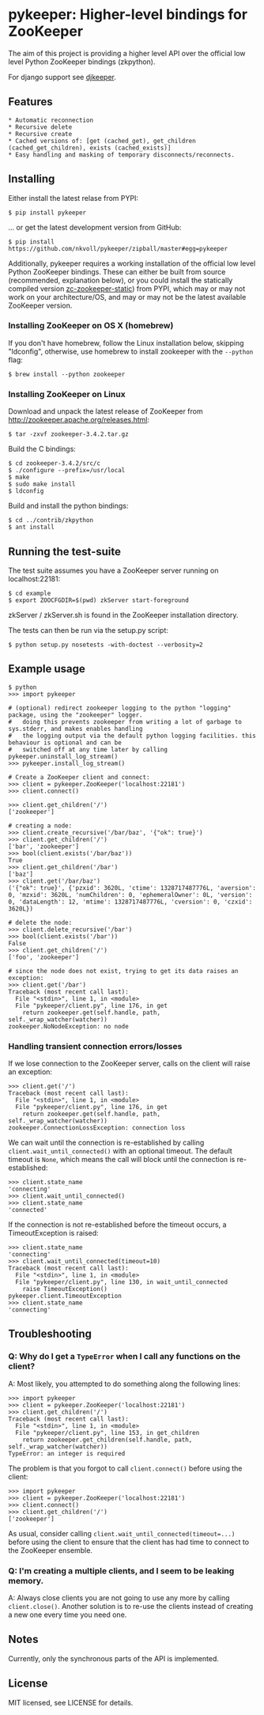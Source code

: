 # pykeeper: Higher-level bindings for ZooKeeper


The aim of this project is providing a higher level API over the official low level Python ZooKeeper bindings (zkpython).

For django support see [djkeeper](http://github.com/nkvoll/djkeeper).


## Features

    * Automatic reconnection
    * Recursive delete
    * Recursive create
    * Cached versions of: [get (cached_get), get_children (cached_get_children), exists (cached_exists)]
    * Easy handling and masking of temporary disconnects/reconnects.


## Installing

Either install the latest relase from PYPI:

    $ pip install pykeeper

... or get the latest development version from GitHub:

    $ pip install https://github.com/nkvoll/pykeeper/zipball/master#egg=pykeeper

Additionally, pykeeper requires a working installation of the official low level Python ZooKeeper bindings. These can either be built from source (recommended, explanation below), or
you could install the statically compiled version [zc-zookeeper-static](http://pypi.python.org/pypi/zc-zookeeper-static)) from PYPI, which may or may not work on your architecture/OS, and may
or may not be the latest available ZooKeeper version.


### Installing ZooKeeper on OS X (homebrew)

If you don't have homebrew, follow the Linux installation below, skipping "ldconfig", otherwise, use homebrew to install zookeeper with the ``--python`` flag:

    $ brew install --python zookeeper


### Installing ZooKeeper on Linux

Download and unpack the latest release of ZooKeeper from http://zookeeper.apache.org/releases.html:

    $ tar -zxvf zookeeper-3.4.2.tar.gz

Build the C bindings:

    $ cd zookeeper-3.4.2/src/c
    $ ./configure --prefix=/usr/local
    $ make
    $ sudo make install
    $ ldconfig

Build and install the python bindings:

    $ cd ../contrib/zkpython
    $ ant install


## Running the test-suite

The test suite assumes you have a ZooKeeper server running on localhost:22181:

    $ cd example
    $ export ZOOCFGDIR=$(pwd) zkServer start-foreground

zkServer / zkServer.sh is found in the ZooKeeper installation directory.

The tests can then be run via the setup.py script:

    $ python setup.py nosetests -with-doctest --verbosity=2


## Example usage

    $ python
    >>> import pykeeper

    # (optional) redirect zookeeper logging to the python "logging" package, using the "zookeeper" logger.
    #   doing this prevents zookeeper from writing a lot of garbage to sys.stderr, and makes enables handling
    #   the logging output via the default python logging facilities. this behaviour is optional and can be
    #   switched off at any time later by calling pykeeper.uninstall_log_stream()
    >>> pykeeper.install_log_stream()

    # Create a ZooKeeper client and connect:
    >>> client = pykeeper.ZooKeeper('localhost:22181')
    >>> client.connect()

    >>> client.get_children('/')
    ['zookeeper']

    # creating a node:
    >>> client.create_recursive('/bar/baz', '{"ok": true}')
    >>> client.get_children('/')
    ['bar', 'zookeeper']
    >>> bool(client.exists('/bar/baz'))
    True
    >>> client.get_children('/bar')
    ['baz']
    >>> client.get('/bar/baz')
    ('{"ok": true}', {'pzxid': 3620L, 'ctime': 1328717487776L, 'aversion': 0, 'mzxid': 3620L, 'numChildren': 0, 'ephemeralOwner': 0L, 'version': 0, 'dataLength': 12, 'mtime': 1328717487776L, 'cversion': 0, 'czxid': 3620L})

    # delete the node:
    >>> client.delete_recursive('/bar')
    >>> bool(client.exists('/bar'))
    False
    >>> client.get_children('/')
    ['foo', 'zookeeper']

    # since the node does not exist, trying to get its data raises an exception:
    >>> client.get('/bar')
    Traceback (most recent call last):
      File "<stdin>", line 1, in <module>
      File "pykeeper/client.py", line 176, in get
        return zookeeper.get(self.handle, path, self._wrap_watcher(watcher))
    zookeeper.NoNodeException: no node


### Handling transient connection errors/losses


If we lose connection to the ZooKeeper server, calls on the client will raise an exception:

    >>> client.get('/')
    Traceback (most recent call last):
      File "<stdin>", line 1, in <module>
      File "pykeeper/client.py", line 176, in get
        return zookeeper.get(self.handle, path, self._wrap_watcher(watcher))
    zookeeper.ConnectionLossException: connection loss

We can wait until the connection is re-established by calling ``client.wait_until_connected()`` with an optional timeout. The default timeout is ``None``, which means the call will block until the connection is re-established:

    >>> client.state_name
    'connecting'
    >>> client.wait_until_connected()
    >>> client.state_name
    'connected'

If the connection is not re-established before the timeout occurs, a TimeoutException is raised:

    >>> client.state_name
    'connecting'
    >>> client.wait_until_connected(timeout=10)
    Traceback (most recent call last):
      File "<stdin>", line 1, in <module>
      File "pykeeper/client.py", line 130, in wait_until_connected
        raise TimeoutException()
    pykeeper.client.TimeoutException
    >>> client.state_name
    'connecting'


## Troubleshooting

### Q: Why do I get a ``TypeError`` when I call any functions on the client?

A: Most likely, you attempted to do something along the following lines:

    >>> import pykeeper
    >>> client = pykeeper.ZooKeeper('localhost:22181')
    >>> client.get_children('/')
    Traceback (most recent call last):
      File "<stdin>", line 1, in <module>
      File "pykeeper/client.py", line 153, in get_children
        return zookeeper.get_children(self.handle, path, self._wrap_watcher(watcher))
    TypeError: an integer is required

The problem is that you forgot to call ``client.connect()`` before using the client:

    >>> import pykeeper
    >>> client = pykeeper.ZooKeeper('localhost:22181')
    >>> client.connect()
    >>> client.get_children('/')
    ['zookeeper']

As usual, consider calling ``client.wait_until_connected(timeout=...)`` before using the client to ensure that the client has had time to connect to the ZooKeeper ensemble.

### Q: I'm creating a multiple clients, and I seem to be leaking memory.
A: Always close clients you are not going to use any more by calling ``client.close()``. Another solution is to re-use the clients instead of creating a new one every time you need one.


## Notes

Currently, only the synchronous parts of the API is implemented.


## License

MIT licensed, see LICENSE for details.